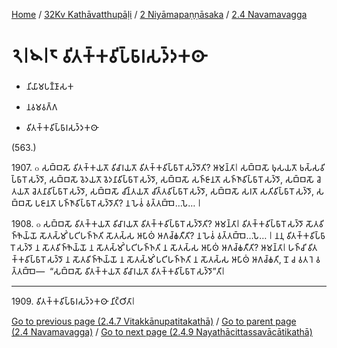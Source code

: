 
[Home](/) / [32Kv Kathāvatthupāḷi](../../../32Kv.md) / [2 Niyāmapaṇṇāsaka](../../2.md) / [2.4 Navamavagga](../2.4.md)

# 𑁨𑁇𑁪𑁇𑁮 𑀯𑀺𑀢𑀓𑁆𑀓𑀯𑀺𑀧𑁆𑀨𑀸𑀭𑀲𑀤𑁆𑀤𑀓𑀣𑀸

* 𑀦𑀺𑀬𑀸𑀫𑀧𑀡𑁆𑀡𑀸𑀲𑀓

* 𑀦𑀯𑀫𑀯𑀕𑁆𑀕

* 𑀯𑀺𑀢𑀓𑁆𑀓𑀯𑀺𑀧𑁆𑀨𑀸𑀭𑀲𑀤𑁆𑀤𑀓𑀣𑀸

(563.)

1907\. ๐ 𑀲𑀩𑁆𑀩𑀲𑁄 𑀯𑀺𑀢𑀓𑁆𑀓𑀬𑀢𑁄 𑀯𑀺𑀘𑀸𑀭𑀬𑀢𑁄 𑀯𑀺𑀢𑀓𑁆𑀓𑀯𑀺𑀧𑁆𑀨𑀸𑀭𑁄 𑀲𑀤𑁆𑀤𑁄𑀢𑀺? 𑀆𑀫𑀦𑁆𑀢𑀸𑁇 𑀲𑀩𑁆𑀩𑀲𑁄 𑀨𑀼𑀲𑀬𑀢𑁄 𑀨𑀲𑁆𑀲𑀯𑀺𑀧𑁆𑀨𑀸𑀭𑁄 𑀲𑀤𑁆𑀤𑁄, 𑀲𑀩𑁆𑀩𑀲𑁄 𑀯𑁂𑀤𑀬𑀢𑁄 𑀯𑁂𑀤𑀦𑀸𑀯𑀺𑀧𑁆𑀨𑀸𑀭𑁄 𑀲𑀤𑁆𑀤𑁄, 𑀲𑀩𑁆𑀩𑀲𑁄 𑀲𑀜𑁆𑀚𑀸𑀦𑀢𑁄 𑀲𑀜𑁆𑀜𑀸𑀯𑀺𑀧𑁆𑀨𑀸𑀭𑁄 𑀲𑀤𑁆𑀤𑁄, 𑀲𑀩𑁆𑀩𑀲𑁄 𑀘𑁂𑀢𑀬𑀢𑁄 𑀘𑁂𑀢𑀦𑀸𑀯𑀺𑀧𑁆𑀨𑀸𑀭𑁄 𑀲𑀤𑁆𑀤𑁄, 𑀲𑀩𑁆𑀩𑀲𑁄 𑀘𑀺𑀦𑁆𑀢𑀬𑀢𑁄 𑀘𑀺𑀢𑁆𑀢𑀯𑀺𑀧𑁆𑀨𑀸𑀭𑁄 𑀲𑀤𑁆𑀤𑁄, 𑀲𑀩𑁆𑀩𑀲𑁄 𑀲𑀭𑀢𑁄 𑀲𑀢𑀺𑀯𑀺𑀧𑁆𑀨𑀸𑀭𑁄 𑀲𑀤𑁆𑀤𑁄, 𑀲𑀩𑁆𑀩𑀲𑁄 𑀧𑀚𑀸𑀦𑀢𑁄 𑀧𑀜𑁆𑀜𑀸𑀯𑀺𑀧𑁆𑀨𑀸𑀭𑁄 𑀲𑀤𑁆𑀤𑁄𑀢𑀺? 𑀦 𑀳𑁂𑀯𑀁 𑀯𑀢𑁆𑀢𑀩𑁆𑀩𑁂…𑀧𑁂… 𑁇

1908\. ๐ 𑀲𑀩𑁆𑀩𑀲𑁄 𑀯𑀺𑀢𑀓𑁆𑀓𑀬𑀢𑁄 𑀯𑀺𑀘𑀸𑀭𑀬𑀢𑁄 𑀯𑀺𑀢𑀓𑁆𑀓𑀯𑀺𑀧𑁆𑀨𑀸𑀭𑁄 𑀲𑀤𑁆𑀤𑁄𑀢𑀺? 𑀆𑀫𑀦𑁆𑀢𑀸𑁇 𑀯𑀺𑀢𑀓𑁆𑀓𑀯𑀺𑀧𑁆𑀨𑀸𑀭𑁄 𑀲𑀤𑁆𑀤𑁄 𑀲𑁄𑀢𑀯𑀺𑀜𑁆𑀜𑁂𑀬𑁆𑀬𑁄 𑀲𑁄𑀢𑀲𑁆𑀫𑀺𑀁 𑀧𑀝𑀺𑀳𑀜𑁆𑀜𑀢𑀺 𑀲𑁄𑀢𑀲𑁆𑀲 𑀆𑀧𑀸𑀣𑀁 𑀆𑀕𑀘𑁆𑀙𑀢𑀻𑀢𑀺? 𑀦 𑀳𑁂𑀯𑀁 𑀯𑀢𑁆𑀢𑀩𑁆𑀩𑁂…𑀧𑁂… 𑁇 𑀦𑀦𑀼 𑀯𑀺𑀢𑀓𑁆𑀓𑀯𑀺𑀧𑁆𑀨𑀸𑀭𑁄 𑀲𑀤𑁆𑀤𑁄 𑀦 𑀲𑁄𑀢𑀯𑀺𑀜𑁆𑀜𑁂𑀬𑁆𑀬𑁄 𑀦 𑀲𑁄𑀢𑀲𑁆𑀫𑀺𑀁 𑀧𑀝𑀺𑀳𑀜𑁆𑀜𑀢𑀺 𑀦 𑀲𑁄𑀢𑀲𑁆𑀲 𑀆𑀧𑀸𑀣𑀁 𑀆𑀕𑀘𑁆𑀙𑀢𑀻𑀢𑀺? 𑀆𑀫𑀦𑁆𑀢𑀸𑁇 𑀳𑀜𑁆𑀘𑀺 𑀯𑀺𑀢𑀓𑁆𑀓𑀯𑀺𑀧𑁆𑀨𑀸𑀭𑁄 𑀲𑀤𑁆𑀤𑁄 𑀦 𑀲𑁄𑀢𑀯𑀺𑀜𑁆𑀜𑁂𑀬𑁆𑀬𑁄 𑀦 𑀲𑁄𑀢𑀲𑁆𑀫𑀺𑀁 𑀧𑀝𑀺𑀳𑀜𑁆𑀜𑀢𑀺 𑀦 𑀲𑁄𑀢𑀲𑁆𑀲 𑀆𑀧𑀸𑀣𑀁 𑀆𑀕𑀘𑁆𑀙𑀢𑀺, 𑀦𑁄 𑀘 𑀯𑀢 𑀭𑁂 𑀯𑀢𑁆𑀢𑀩𑁆𑀩𑁂—  “𑀲𑀩𑁆𑀩𑀲𑁄 𑀯𑀺𑀢𑀓𑁆𑀓𑀬𑀢𑁄 𑀯𑀺𑀘𑀸𑀭𑀬𑀢𑁄 𑀯𑀺𑀢𑀓𑁆𑀓𑀯𑀺𑀧𑁆𑀨𑀸𑀭𑁄 𑀲𑀤𑁆𑀤𑁄”𑀢𑀺𑁇

---

1909\. 𑀯𑀺𑀢𑀓𑁆𑀓𑀯𑀺𑀧𑁆𑀨𑀸𑀭𑀲𑀤𑁆𑀤𑀓𑀣𑀸 𑀦𑀺𑀝𑁆𑀞𑀺𑀢𑀸𑁇



[Go to previous page (2.4.7 Vitakkānupatitakathā)](2.4.7.md) / [Go to parent page (2.4 Navamavagga)](../2.4.md) / [Go to next page (2.4.9 Nayathācittassavācātikathā)](2.4.9.md)


